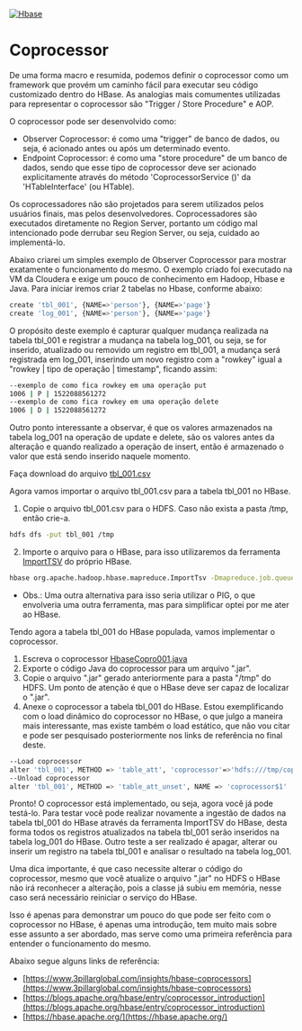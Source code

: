 [![Hbase](https://hbase.apache.org/images/hbase_logo_with_orca_large.png)](https://hbase.apache.org/)

# Coprocessor

De uma forma macro e resumida, podemos definir o coprocessor como um framework que provém um caminho fácil para executar seu código customizado dentro do HBase. As analogias mais comumentes utilizadas para representar o coprocessor são "Trigger / Store Procedure" e AOP. 

O coprocessor pode ser desenvolvido como:
- Observer Coprocessor: é como uma "trigger" de banco de dados, ou seja, é acionado antes ou após um determinado evento. 
- Endpoint Coprocessor: é como uma "store procedure" de um banco de dados, sendo que esse tipo de coprocessor deve ser acionado explicitamente através do método 'CoprocessorService ()' da 'HTableInterface' (ou HTable).

Os coprocessadores não são projetados para serem utilizados pelos usuários finais, mas pelos desenvolvedores. Coprocessadores são executados diretamente no Region Server, portanto um código mal intencionado pode derrubar seu Region Server, ou seja, cuidado ao implementá-lo.

Abaixo criarei um simples exemplo de Observer Coprocessor para mostrar exatamente o funcionamento do mesmo. O exemplo criado foi executado na VM da Cloudera e exige um pouco de conhecimento em Hadoop, Hbase e Java.
Para iniciar iremos criar 2 tabelas no Hbase, conforme abaixo:

```sh
create 'tbl_001', {NAME=>'person'}, {NAME=>'page'}
create 'log_001', {NAME=>'person'}, {NAME=>'page'}
```

O propósito deste exemplo é capturar qualquer mudança realizada na tabela tbl_001 e registrar a mudança na tabela log_001, ou seja, se for inserido, atualizado ou removido um registro em tbl_001, a mudança será registrada em log_001, inserindo um novo registro com a "rowkey" igual a "rowkey | tipo de operação | timestamp", ficando assim:

```sh
--exemplo de como fica rowkey em uma operação put
1006 | P | 1522088561272 
--exemplo de como fica rowkey em uma operação delete
1006 | D | 1522088561272
```

Outro ponto interessante a observar, é que os valores armazenados na tabela log_001 na operação de update e delete, são os valores antes da alteração e quando realizado a operação de insert, então é armazenado o valor que está sendo inserido naquele momento.

Faça download do arquivo [tbl_001.csv](https://github.com/easofiati/HBase-coprocessor/blob/master/tbl_001.csv)

Agora vamos importar o arquivo tbl_001.csv para a tabela tbl_001 no HBase. 
1. Copie o arquivo tbl_001.csv para o HDFS. Caso não exista a pasta /tmp, então crie-a.
```sh
hdfs dfs -put tbl_001 /tmp
```

2. Importe o arquivo para o HBase, para isso utilizaremos da ferramenta [ImportTSV](https://github.com/easofiati/HBase-ingestao) do próprio HBase.
```sh
hbase org.apache.hadoop.hbase.mapreduce.ImportTsv -Dmapreduce.job.queuename=hdqueue -Dimporttsv.separator=',' -Dimporttsv.columns=HBASE_ROW_KEY,person:name,person:address,person:country,person:company,person:email,page:url,page:checked,page:valid tbl_001 hdfs:///tmp/tbl_001.csv
```
* Obs.: Uma outra alternativa para isso seria utilizar o PIG, o que envolveria uma outra ferramenta, mas para simplificar optei por me ater ao HBase.

Tendo agora a tabela tbl_001 do HBase populada, vamos implementar o coprocessor.
1. Escreva o coprocessor [HbaseCopro001.java](https://github.com/easofiati/HBase-coprocessor/blob/master/HBaseCopro001.java)
2. Exporte o código Java do coprocessor para um arquivo ".jar".
3. Copie o arquivo ".jar" gerado anteriormente para a pasta "/tmp" do HDFS. Um ponto de atenção é que o HBase deve ser capaz de localizar o ".jar".
4. Anexe o coprocessor a tabela tbl_001 do HBase. Estou exemplificando com o load dinâmico do coprocessor no HBase, o que julgo a maneira mais interessante, mas existe também o load estático, que não vou citar e pode ser pesquisado posteriormente nos links de referência no final deste.

```sh
--Load coprocessor
alter 'tbl_001', METHOD => 'table_att', 'coprocessor'=>'hdfs:///tmp/copro001.jar|com.eas.HBaseCopro001|1001|arg1=1,arg2=2'
--Unload coprocessor
alter 'tbl_001', METHOD => 'table_att_unset', NAME => 'coprocessor$1'
```

Pronto! O coprocessor está implementado, ou seja, agora você já pode testá-lo. Para testar você pode realizar novamente a ingestão de dados na tabela tbl_001 do HBase através da ferramenta ImportTSV do HBase, desta forma todos os registros atualizados na tabela tbl_001 serão inseridos na tabela log_001 do HBase. Outro teste a ser realizado é apagar, alterar ou inserir um registro na tabela tbl_001 e analisar o resultado na tabela log_001. 

Uma dica importante, é que caso necessite alterar o código do coprocessor, mesmo que você atualize o arquivo ".jar" no HDFS o HBase não irá reconhecer a alteração, pois a classe já subiu em memória, nesse caso será necessário reiniciar o serviço do HBase.

Isso é apenas para demonstrar um pouco do que pode ser feito com o coprocessor no HBase, é apenas uma introdução, tem muito mais sobre esse assunto a ser abordado, mas serve como uma primeira referência para entender o funcionamento do mesmo.

Abaixo segue alguns links de referência:
- [https://www.3pillarglobal.com/insights/hbase-coprocessors](https://www.3pillarglobal.com/insights/hbase-coprocessors)
- [https://blogs.apache.org/hbase/entry/coprocessor_introduction](https://blogs.apache.org/hbase/entry/coprocessor_introduction)
- [https://hbase.apache.org/](https://hbase.apache.org/)
